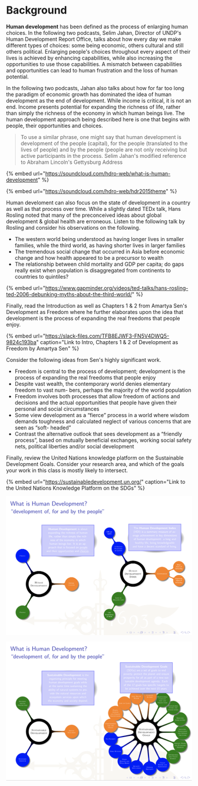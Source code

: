 # Background

**Human development** has been defined as the process of enlarging human choices.  In the following two podcasts, Selim Jahan, Director of UNDP's Human Development Report Office, talks about how every day we make different types of choices: some being economic, others cultural and still others political. Enlarging people's choices throughout every aspect of their lives is achieved by enhancing capabilities, while also increasing the opportunities to use those capabilities.  A mismatch between capabilities and opportunities can lead to human frustration and the loss of human potential. 

In the following two podcasts, Jahan also talks about how for far too long the paradigm of economic growth has dominated the idea of human development as the end of development. While income is critical, it is not an end. Income presents potential for expanding the richness of life, rather than simply the richness of the economy in which human beings live. The human development approach being described here is one that begins with people, their opportunities and choices. 

> To use a similar phrase, one might say that human development is development of the people \(capital\), for the people \(translated to the lives of people\) and by the people \(people are not only receiving but active participants in the process.  Selim Jahan's modified reference to Abraham Lincoln's Gettysburg Address

{% embed url="https://soundcloud.com/hdro-web/what-is-human-development" %}

{% embed url="https://soundcloud.com/hdro-web/hdr2015theme" %}

Human develoment can also focus on the state of development in a country as well as that process over time.  While a slightly dated TEDx talk, Hans Rosling noted that many of the preconceived ideas about global development & global health are erroneous.  Listen to the following talk by Rosling and consider his observations on the following.

* The western world being understood as having longer lives in smaller families, while the third world, as having shorter lives in larger families
* The tremendous social change that occurred in Asia before economic change and how health appeared to be a precursor to wealth
* The relationship between child mortality and GDP per capita; do gaps really exist when population is disaggregated from continents to countries to quintiles?

{% embed url="https://www.gapminder.org/videos/ted-talks/hans-rosling-ted-2006-debunking-myths-about-the-third-world/" %}

Finally, read the Introduction as well as Chapters 1 & 2 from Amartya Sen's Development as Freedom where he further elaborates upon the idea that development is the process of expanding the real freedoms that people enjoy.

{% embed url="https://slack-files.com/TFB8EJWF3-FN5V4DWQ5-9824c193ba" caption="Link to Intro, Chapters 1 & 2 of Development as Freedom by Amartya Sen" %}

Consider the following ideas from Sen's highly significant work.

* Freedom is central to the process of development; development is the process of expanding the real freedoms that people enjoy
* Despite vast wealth, the contemporary world denies elementary freedom to vast num- bers, perhaps the majority of the world population
* Freedom involves both processes that allow freedom of actions and decisions and the actual opportunities that people have given their personal and social circumstances
* Some view development as a “fierce” process in a world where wisdom demands toughness and calculated neglect of various concerns that are seen as “soft- headed”
* Contrast the alternative outlook that sees development as a “friendly process”, based on mutually beneficial exchanges, working social safety nets, political liberties and/or social development

Finally, review the United Nations knowledge platform on the Sustainable Development Goals.  Consider your research area, and which of the goals your work in this class is mostly likely to intersect.

{% embed url="https://sustainabledevelopment.un.org/" caption="Link to the United Nations Knowledge Platform on the SDGs" %}

![Human Development and the Human Development Index](../.gitbook/assets/screen-shot-2019-09-09-at-3.12.05-pm.png)

![Sustainable Development and the Sustainable Development Goals](../.gitbook/assets/screen-shot-2019-09-09-at-3.13.52-pm.png)

